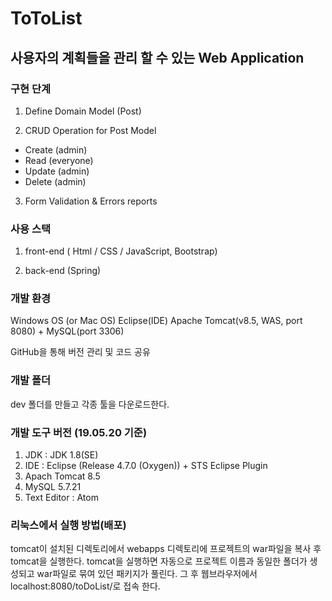# ToToList
## 사용자의 계획들을 관리 할 수 있는 Web Application

### 구현 단계
 1. Define Domain Model (Post)

 2. CRUD Operation for Post Model
  - Create (admin)
  - Read   (everyone)
  - Update (admin)
  - Delete (admin)

 3. Form Validation & Errors reports

### 사용 스택

 1. front-end ( Html / CSS / JavaScript, Bootstrap)
 
 2. back-end (Spring)

 ### 개발 환경

 Windows OS (or Mac OS)
  Eclipse(IDE)
  Apache Tomcat(v8.5, WAS, port 8080) + MySQL(port 3306)
 
  GitHub을 통해 버전 관리 및 코드 공유

###  개발 폴더

 dev 폴더를 만들고 각종 툴을 다운로드한다.

### 개발 도구 버전 (19.05.20 기준)

 1. JDK : JDK 1.8(SE)
 2. IDE : Eclipse (Release 4.7.0 (Oxygen)) + STS Eclipse Plugin
 3. Apach Tomcat 8.5
 4. MySQL 5.7.21
 5. Text Editor : Atom

### 리눅스에서 실행 방법(배포)

 tomcat이 설치된 디렉토리에서 webapps 디렉토리에 프로젝트의 war파일을 복사 후 tomcat을 실행한다.
tomcat을 실행하면 자동으로 프로젝트 이름과 동일한 폴더가 생성되고 war파일로 묶여 있던 패키지가 풀린다. 
그 후 웹브라우저에서 localhost:8080/toDoList/로 접속 한다.



